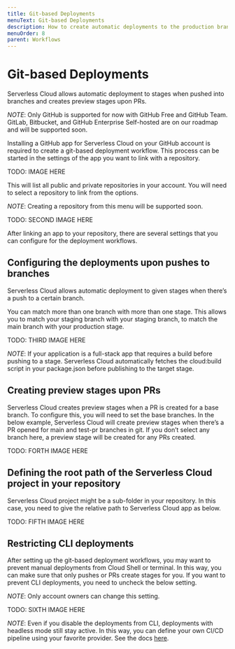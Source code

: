 ```yaml
---
title: Git-based Deployments
menuText: Git-based Deployments
description: How to create automatic deployments to the production branch with every push to main and create preview instances upon PRs. 
menuOrder: 8
parent: Workflows
---
```


# Git-based Deployments

Serverless Cloud allows automatic deployment to stages when pushed into branches and creates preview stages upon PRs. 

*NOTE*: Only GitHub is supported for now with GitHub Free and GitHub Team. GitLab, Bitbucket, and GitHub Enterprise Self-hosted are on our roadmap and will be supported soon.  

Installing a GitHub app for Serverless Cloud on your GitHub account is required to create a git-based deployment workflow. This process can be started in the settings of the app you want to link with a repository.

TODO: IMAGE HERE

This will list all public and private repositories in your account. You will need to select a repository to link from the options. 

*NOTE*: Creating a repository from this menu will be supported soon. 

TODO: SECOND IMAGE HERE

After linking an app to your repository, there are several settings that you can configure for the deployment workflows. 

## Configuring the deployments upon pushes to branches 

Serverless Cloud allows automatic deployment to given stages when there’s a push to a certain branch. 

You can match more than one branch with more than one stage. This allows you to match your staging branch with your staging branch, to match the main branch with your production stage. 

TODO: THIRD IMAGE HERE

*NOTE*: If your application is a full-stack app that requires a build before pushing to a stage. Serverless Cloud automatically fetches the cloud:build script in your package.json before publishing to the target stage. 

## Creating preview stages upon PRs 

Serverless Cloud creates preview stages when a PR is created for a base branch. To configure this, you will need to set the base branches. In the below example, Serverless Cloud will create preview stages when there’s a PR opened for main and test-pr branches in git. If you don’t select any branch here, a preview stage will be created for any PRs created. 

TODO: FORTH IMAGE HERE

## Defining the root path of the Serverless Cloud project in your repository

Serverless Cloud project might be a sub-folder in your repository. In this case, you need to give the relative path to Serverless Cloud app as below. 

TODO: FIFTH IMAGE HERE

## Restricting CLI deployments

After setting up the git-based deployment workflows, you may want to prevent manual deployments from Cloud Shell or terminal. In this way, you can make sure that only pushes or PRs create stages for you. If you want to prevent CLI deployments, you need to uncheck the below setting. 

*NOTE*: Only account owners can change this setting. 

TODO: SIXTH IMAGE HERE

*NOTE*: Even if you disable the deployments from CLI, deployments with headless mode still stay active. In this way, you can define your own CI/CD pipeline using your favorite provider. See the docs [here](https://www.serverless.com/cloud/docs/workflows/cicd).

